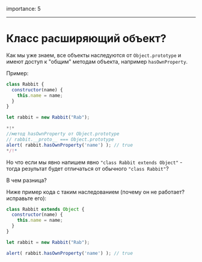 importance: 5

---

# Класс расширяющий объект?

Как мы уже знаем, все объекты наследуются от `Object.prototype` и имеют доступ к "общим" методам объекта, например `hasOwnProperty`.

Пример:

```js run
class Rabbit {
  constructor(name) {
    this.name = name;
  }
}

let rabbit = new Rabbit("Rab");

*!*
//метод hasOwnProperty от Object.prototype
// rabbit.__proto__ === Object.prototype
alert( rabbit.hasOwnProperty('name') ); // true
*/!*
```

Но что если мы явно напишем явно `"class Rabbit extends Object"` - тогда результат будет отличаться от обычного `"class Rabbit"`?

В чем разница?

Ниже пример кода с таким наследованием (почему он не работает?исправьте его):

```js
class Rabbit extends Object {
  constructor(name) {
    this.name = name;
  }
}

let rabbit = new Rabbit("Rab");

alert( rabbit.hasOwnProperty('name') ); // true
```
